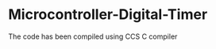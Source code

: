 Microcontroller-Digital-Timer
=============================

The code has been compiled using CCS C compiler
